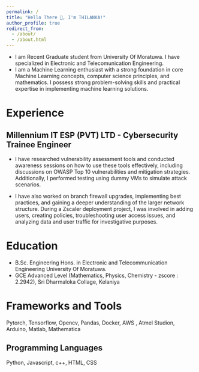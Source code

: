 ```yaml
---
permalink: /
title: "Hello There 👋, I'm THILANKA!"
author_profile: true
redirect_from: 
  - /about/
  - /about.html
---
```


- I am Recent Graduate student from University Of Moratuwa. I have specialized in Electronic and Telecomunication Engineering.
- I am a Machine Learning enthusiast with a strong foundation in core Machine Learning concepts, computer science principles, and mathematics. I possess strong problem-solving skills and practical expertise in implementing machine learning solutions.

Experience
======
## Millennium IT ESP (PVT) LTD - Cybersecurity Trainee Engineer
- I have researched vulnerability assessment tools and conducted awareness sessions on how to use these tools effectively, including discussions on OWASP Top 10 vulnerabilities and mitigation strategies. Additionally, I performed testing using dummy VMs to simulate attack scenarios.

- I have also worked on branch firewall upgrades, implementing best practices, and gaining a deeper understanding of the larger network structure. During a Zscaler deployment project, I was involved in adding users, creating policies, troubleshooting user access issues, and analyzing data and user traffic for investigative purposes.

Education
======
- B.Sc. Engineering Hons. in Electronic and Telecommunication Engineering University Of Moratuwa.
- GCE Advanced Level (Mathematics, Physics, Chemistry - zscore : 2.2942), Sri Dharmaloka Collage, Kelaniya

Frameworks and Tools
======
Pytorch, Tensorflow, Opencv, Pandas, Docker, AWS , Atmel Studion, Arduino, Matlab, Mathematica

Programming Languages
------
Python, Javascript, c++, HTML, CSS
